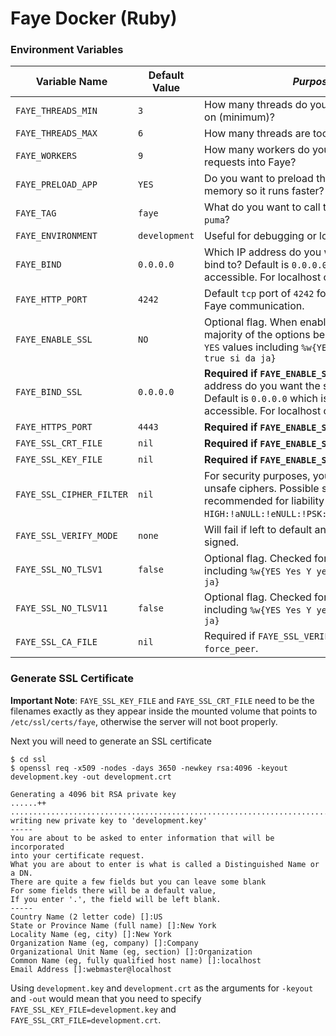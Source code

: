 # Faye Docker (Ruby)


### Environment Variables

| **Variable Name** | Default Value | _Purpose_ |
|-------------------|---------------|-----------|
| `FAYE_THREADS_MIN` | `3` | How many threads do you want puma to run on (minimum)? |
| `FAYE_THREADS_MAX` | `6` | How many threads are too many? |
| `FAYE_WORKERS` | `9` | How many workers do you want processing requests into Faye? |
| `FAYE_PRELOAD_APP` | `YES` | Do you want to preload the application into memory so it runs faster? |
| `FAYE_TAG` | `faye` | What do you want to call this instance of `puma`? |
| `FAYE_ENVIRONMENT` | `development` | Useful for debugging or logging purposes. |
| `FAYE_BIND` | `0.0.0.0` | Which IP address do you want the service to bind to? Default is `0.0.0.0` which is externally accessible. For localhost only, use `127.0.0.1` |
| `FAYE_HTTP_PORT` | `4242` | Default `tcp` port of `4242` for non-encrypted Faye communication. |
| `FAYE_ENABLE_SSL` | `NO` | Optional flag. When enabled, requires a majority of the options below. Checked for `YES` values including `%w{YES Yes Y yes y 1 true si da ja}` |
| `FAYE_BIND_SSL` | `0.0.0.0` | **Required if `FAYE_ENABLE_SSL=1`** Which IP address do you want the service to bind to? Default is `0.0.0.0` which is externally accessible. For localhost only, use `127.0.0.1` |
| `FAYE_HTTPS_PORT` | `4443` | **Required if `FAYE_ENABLE_SSL=1`** |
| `FAYE_SSL_CRT_FILE` | `nil` | **Required if `FAYE_ENABLE_SSL=1`** |
| `FAYE_SSL_KEY_FILE` | `nil` | **Required if `FAYE_ENABLE_SSL=1`** |
| `FAYE_SSL_CIPHER_FILTER` | `nil` | For security purposes, you may want to block unsafe ciphers. Possible setting (not recommended for liability purposes) is `HIGH:!aNULL:!eNULL:!PSK:!RC4:!MD5:!aDH:!DH`. |
| `FAYE_SSL_VERIFY_MODE` | `none` | Will fail if left to default and certificate is self-signed. |
| `FAYE_SSL_NO_TLSV1` | `false` | Optional flag. Checked for `YES` values including `%w{YES Yes Y yes y 1 true si da ja}` |
| `FAYE_SSL_NO_TLSV11` | `false` | Optional flag. Checked for `YES` values including `%w{YES Yes Y yes y 1 true si da ja}` |
| `FAYE_SSL_CA_FILE` | `nil` | Required if `FAYE_SSL_VERIFY_MODE` is `peer` or `force_peer`. |



### Generate SSL Certificate

**Important Note**: `FAYE_SSL_KEY_FILE` and `FAYE_SSL_CRT_FILE` need to be the filenames exactly as they appear inside the mounted volume that points to `/etc/ssl/certs/faye`, otherwise the server will not boot properly.

Next you will need to generate an SSL certificate 

```
$ cd ssl
$ openssl req -x509 -nodes -days 3650 -newkey rsa:4096 -keyout development.key -out development.crt

Generating a 4096 bit RSA private key
......++
....................................................................................................................++
writing new private key to 'development.key'
-----
You are about to be asked to enter information that will be incorporated
into your certificate request.
What you are about to enter is what is called a Distinguished Name or a DN.
There are quite a few fields but you can leave some blank
For some fields there will be a default value,
If you enter '.', the field will be left blank.
-----
Country Name (2 letter code) []:US
State or Province Name (full name) []:New York
Locality Name (eg, city) []:New York
Organization Name (eg, company) []:Company
Organizational Unit Name (eg, section) []:Organization
Common Name (eg, fully qualified host name) []:localhost
Email Address []:webmaster@localhost
```

Using `development.key` and `development.crt` as the arguments for `-keyout` and `-out` would mean that you need to specify `FAYE_SSL_KEY_FILE=development.key` and `FAYE_SSL_CRT_FILE=development.crt`.